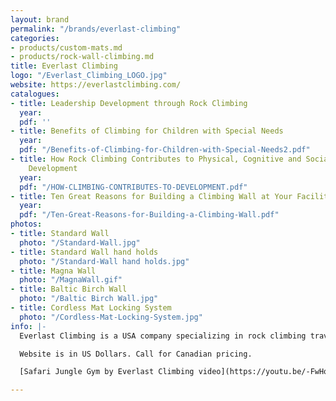```yaml
---
layout: brand
permalink: "/brands/everlast-climbing"
categories:
- products/custom-mats.md
- products/rock-wall-climbing.md
title: Everlast Climbing
logo: "/Everlast_Climbing_LOGO.jpg"
website: https://everlastclimbing.com/
catalogues:
- title: Leadership Development through Rock Climbing
  year: 
  pdf: ''
- title: Benefits of Climbing for Children with Special Needs
  year: 
  pdf: "/Benefits-of-Climbing-for-Children-with-Special-Needs2.pdf"
- title: How Rock Climbing Contributes to Physical, Cognitive and Social-Emotional
    Development
  year: 
  pdf: "/HOW-CLIMBING-CONTRIBUTES-TO-DEVELOPMENT.pdf"
- title: Ten Great Reasons for Building a Climbing Wall at Your Facility
  year: 
  pdf: "/Ten-Great-Reasons-for-Building-a-Climbing-Wall.pdf"
photos:
- title: Standard Wall
  photo: "/Standard-Wall.jpg"
- title: Standard Wall hand holds
  photo: "/Standard-Wall hand holds.jpg"
- title: Magna Wall
  photo: "/MagnaWall.gif"
- title: Baltic Birch Wall
  photo: "/Baltic Birch Wall.jpg"
- title: Cordless Mat Locking System
  photo: "/Cordless-Mat-Locking-System.jpg"
info: |-
  Everlast Climbing is a USA company specializing in rock climbing traverse walls.

  Website is in US Dollars. Call for Canadian pricing.

  [Safari Jungle Gym by Everlast Climbing video](https://youtu.be/-FwHq67yJm8) (1:29)

---
```

